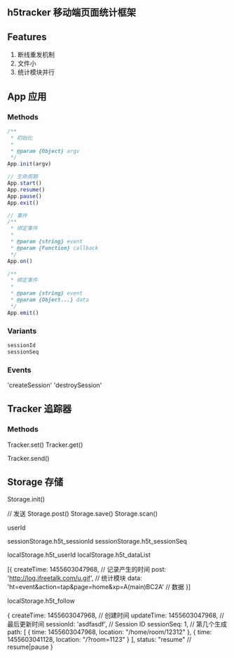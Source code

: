 h5tracker 移动端页面统计框架
-----

## Features

1. 断线重发机制
2. 文件小
3. 统计模块并行

## App 应用

### Methods

```js
/**
 * 初始化
 *
 * @param {Object} argv
 */
App.init(argv)

// 生命周期
App.start()
App.resume()
App.pause()
App.exit()

// 事件
/**
 * 绑定事件
 * 
 * @param {string} event
 * @param {Function} callback
 */
App.on()

/**
 * 绑定事件
 * 
 * @param {string} event
 * @param {Object...} data
 */
App.emit()
```

### Variants

```js
sessionId
sessionSeq
```

### Events

'createSession'
'destroySession'

## Tracker 追踪器

### Methods

Tracker.set()
Tracker.get()

Tracker.send()

## Storage 存储

Storage.init()

// 发送
Storage.post()
Storage.save()
Storage.scan()

userId

sessionStorage.h5t_sessionId
sessionStorage.h5t_sessionSeq

localStorage.h5t_userId
localStorage.h5t_dataList

[{
	createTime: 1455603047968, // 记录产生的时间
	post: 'http://log.ifreetalk.com/u.gif', // 统计模块
	data: 'ht=event&action=tap&page=home&xp=A(main)BC2A' // 数据
}]

localStorage.h5t_follow

{
	createTime: 1455603047968, // 创建时间
	updateTime: 1455603047968, // 最后更新时间
	sessionId: 'asdfasdf', // Session ID
	sessionSeq: 1, // 第几个生成
	path: [
		{
			time: 1455603047968,
			location: "/home/room/12312"
		}, {
			time: 1455603041128,
			location: "/?room=1123"
		}
	],
	status: "resume" // resume|pause
}
